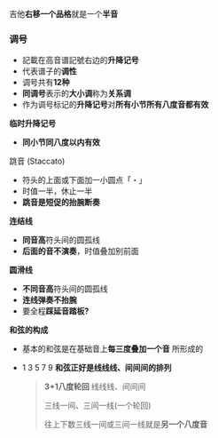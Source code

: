 
吉他**右移一个品格**就是一个**半音**  


### 调号
- 記載在高音谱記號右边的**升降记号**  
- 代表谱子的**调性**  
- 调号共有**12种**  
- **同调号**表示的**大小调**称为**关系调**  
- 作为调号标记的**升降记号**对**所有小节所有八度音都有效**  


**临时升降记号**  
- **同小节同八度以内有效**  
  

跳音 (Staccato)  
- 符头的上面或下面加一小圆点「・」  
- 时值一半，休止一半  
- **跳音是短促的抬腕断奏**  

**连结线**  
- **同音高**符头间的圆孤线  
- **后面的音不演奏**，时值叠加别前面  

**圆滑线**  
- **不同音高**符头间的圆孤线  
- **连线弹奏不抬腕**  
- 要全程**踩延音踏板?**

**和弦的构成**  
- 基本的和弦是在基础音上**每三度叠加一个音**
  所形成的

- 1 3 5 7 9 **和弦正好是线线线、间间间的排列**  

  > **3+1八度轮回** 线线线、间间间
  >
  > 三线一间、三间一线(一个轮回) 
  >
  > 往上下数三线一间或三间一线就是**另一个八度音**  







